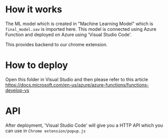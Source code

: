 # How it works
The ML model which is created in "Machine Learning Model" which is `final_model.sav` is imported here.
This model is connected using Azure Function and deployed on Azure using 'Visual Studio Code'.

This provides backend to our chrome extension.

# How to deploy 
Open this folder in Visual Studio and then please refer to this article https://docs.microsoft.com/en-us/azure/azure-functions/functions-develop-vs
# API
After deployment, 'Visual Studio Code' will give you a HTTP API which you can use in `Chrome extension/popup.js`
